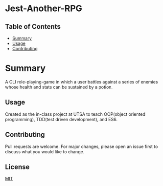 # Jest-Another-RPG

## Table of Contents

- [Summary](#summary)
- [Usage](#usage)
- [Contributing](#contributing)

# Summary

A CLI role-playing-game in which a user battles against a series of enemies whose health and stats can be sustained by a potion.

## Usage

Created as the in-class project at UTSA to teach OOP(object oriented programming), TDD(test driven development), and ES6.

## Contributing

Pull requests are welcome. For major changes, please open an issue first to discuss what you would like to change.

## License

[MIT](https://choosealicense.com/licenses/mit/)
